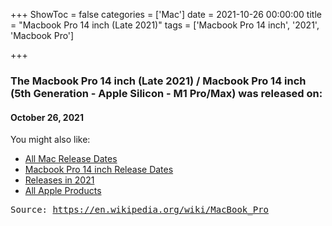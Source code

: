 +++
ShowToc = false
categories = ['Mac']
date = 2021-10-26 00:00:00
title = "Macbook Pro 14 inch (Late 2021)"
tags = ['Macbook Pro 14 inch', '2021', 'Macbook Pro']

+++

### The Macbook Pro 14 inch (Late 2021) / Macbook Pro 14 inch (5th Generation - Apple Silicon - M1 Pro/Max) was released on: 
#### October 26, 2021


<!--more-->


    
You might also like:

- [All Mac Release Dates](https://AppleReleaseDate.com/categories/mac/)
- [Macbook Pro 14 inch Release Dates](https://AppleReleaseDate.com/tags/macbook-pro-14-inch/)
- [Releases in 2021](https://AppleReleaseDate.com/tags/2021/)
- [All Apple Products](https://AppleReleaseDate.com/categories/)



<kbd> Source: https://en.wikipedia.org/wiki/MacBook_Pro</kbd>


